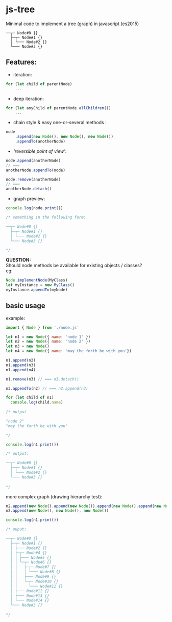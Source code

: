 # js-tree
Minimal code to implement a tree (graph) in javascript (es2015)  
```
──┬─ Node#0 {}
  ├─┬─ Node#1 {}
  │ └─── Node#2 {}
  └─── Node#3 {}
```

## Features:  
- iteration: 
```javascript
for (let child of parentNode) 
    ...
```
- deep iteration: 
```javascript
for (let anyChild of parentNode.allChildren()) 
    ...
```
- chain style & easy one-or-several methods : 
```javascript
node
    .append(new Node(), new Node(), new Node())
    .appendTo(anotherNode)
```
- *'reversible point of view'*:
```javascript
node.append(anotherNode) 
// ===
anotherNode.appendTo(node)

node.remove(anotherNode) 
// ===
anotherNode.detach() 
```
- graph preview:
```javascript
console.log(node.print())

/* something in the following form:

──┬─ Node#0 {}
  ├─┬─ Node#1 {}
  │ └─── Node#2 {}
  └─── Node#3 {}

*/
```



**QUESTION:**  
Should node methods be available for existing objects / classes?  
eg: 
```javascript
Node.implementNode(MyClass)
let myInstance = new MyClass()
myInstance.appendTo(myNode)
```

## basic usage
example:

```javascript
import { Node } from './node.js'

let n1 = new Node({ name: 'node 1' })
let n2 = new Node({ name: 'node 2' })
let n3 = new Node()
let n4 = new Node({ name: 'may the forth be with you'})

n1.append(n2)
n1.append(n3)
n1.append(n4)

n1.remove(n3) // === n3.detach()

n3.appendTo(n2) // === n2.append(n3)

for (let child of n1)
  console.log(child.name)
  
/* output

"node 2"
"may the forth be with you"

*/

console.log(n1.print())

/* output:

──┬─ Node#0 {}
  ├─┬─ Node#1 {}
  │ └─── Node#2 {}
  └─── Node#3 {}
  
*/

```

more complex graph (drawing hierarchy test):
```javascript
n2.append(new Node().append(new Node()).append(new Node().append(new Node().append(new Node())).append(new Node()).append(new Node().append(new Node()))))
n2.append(new Node(), new Node(), new Node())

console.log(n1.print())

/* ouput:

──┬─ Node#0 {}
  ├─┬─ Node#1 {}
  │ ├─── Node#2 {}
  │ ├─┬─ Node#4 {}
  │ │ ├─── Node#5 {}
  │ │ └─┬─ Node#6 {}
  │ │   ├─┬─ Node#7 {}
  │ │   │ └─── Node#8 {}
  │ │   ├─── Node#9 {}
  │ │   └─┬─ Node#10 {}
  │ │     └─── Node#11 {}
  │ ├─── Node#12 {}
  │ ├─── Node#13 {}
  │ └─── Node#14 {}
  └─── Node#3 {}
  
*/
```
